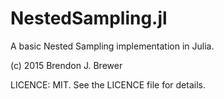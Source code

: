 NestedSampling.jl
=================

A basic Nested Sampling implementation in Julia.

(c) 2015 Brendon J. Brewer

LICENCE: MIT. See the LICENCE file for details.
